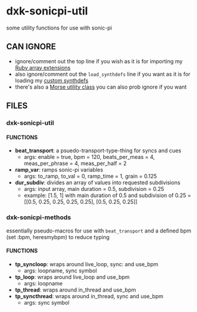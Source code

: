 # dxk-sonicpi-util
some utility functions for use with sonic-pi

## CAN IGNORE
- ignore/comment out the top line if you wish as it is for importing my [Ruby array extensions](https://github.com/derekxkwan/dxk_ruby_ext)
- also ignore/comment out the `load_synthdefs` line if you want as it is for loading my [custom synthdefs](https://github.com/derekxkwan/dxk-spisynths)
- there's also a [Morse utility class](https://github.com/derekxkwan/morse_gem) you can also prob ignore if you want

## FILES
### dxk-sonicpi-util
#### FUNCTIONS
- **beat_transport**: a psuedo-transport-type-thing for syncs and cues
    - args: enable = true, bpm = 120, beats_per_meas = 4, meas_per_phrase = 4, meas_per_half = 2
- **ramp_var**: ramps sonic-pi variables
    - args: to_ramp, to_val = 0, ramp_time = 1, grain = 0.125
- **dur_subdiv**: divides an array of values into requested subdivisions
  - args: input array, main duration = 0.5, subdivision = 0.25
  - example: [1.5, 1] with main duration of 0.5 and subdivision of 0.25 = [[0.5, 0.25, 0.25, 0.25, 0.25], [0.5, 0.25, 0.25]]
### dxk-sonicpi-methods
essentially pseudo-macros for use with `beat_transport` and a defined bpm  (set :bpm, heresmybpm) to reduce typing
#### FUNCTIONS
- **tp_syncloop**: wraps around live_loop, sync: and use_bpm
  - args: loopname, sync symbol
- **tp_loop**: wraps around live_loop and use_bpm
  - args: loopname
- **tp_thread**: wraps around in_thread and use_bpm
- **tp_syncthread**: wraps around in_thread, sync and use_bpm
  - args: sync symbol


